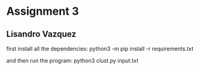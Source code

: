 # Assignment 3
## Lisandro Vazquez
first install all the dependencies:
python3 -m pip install -r requirements.txt

and then run the program:
python3 clust.py input.txt
